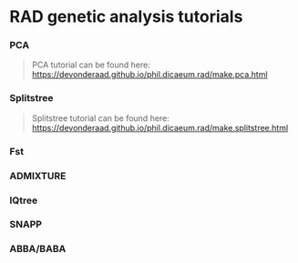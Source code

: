 # RAD genetic analysis tutorials

### PCA
> PCA tutorial can be found here: https://devonderaad.github.io/phil.dicaeum.rad/make.pca.html

### Splitstree
> Splitstree tutorial can be found here: https://devonderaad.github.io/phil.dicaeum.rad/make.splitstree.html

### Fst


### ADMIXTURE


### IQtree


### SNAPP


### ABBA/BABA
